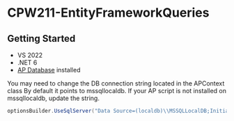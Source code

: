 # CPW211-EntityFrameworkQueries

## Getting Started
- VS 2022
- .NET 6
- [AP Database](create_ap.sql) installed

You may need to change the DB connection string located in the APContext class
By default it points to mssqllocaldb. If your AP script is not installed on mssqllocaldb, update the string.
```csharp
optionsBuilder.UseSqlServer("Data Source=(localdb)\\MSSQLLocalDB;Initial Catalog=AP");
```
